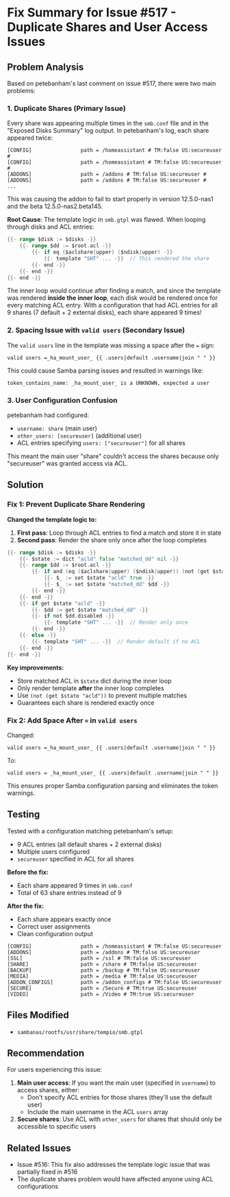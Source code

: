 # Fix Summary for Issue #517 - Duplicate Shares and User Access Issues

## Problem Analysis

Based on petebanham's last comment on issue #517, there were two main problems:

### 1. Duplicate Shares (Primary Issue)
Every share was appearing multiple times in the `smb.conf` file and in the "Exposed Disks Summary" log output. In petebanham's log, each share appeared twice:

```
[CONFIG]                path = /homeassistant # TM:false US:secureuser #
[CONFIG]                path = /homeassistant # TM:false US:secureuser #
[ADDONS]                path = /addons # TM:false US:secureuser #
[ADDONS]                path = /addons # TM:false US:secureuser #
...
```

This was causing the addon to fail to start properly in version 12.5.0-nas1 and the beta 12.5.0-nas2.beta145.

**Root Cause**: The template logic in `smb.gtpl` was flawed. When looping through disks and ACL entries:

```go
{{- range $disk := $disks -}}
    {{- range $dd := $root.acl -}}
        {{- if eq ($aclshare|upper) ($ndisk|upper) -}}
            {{- template "SHT" ... -}}  // This rendered the share
        {{- end -}}
    {{- end -}}
{{- end -}}
```

The inner loop would continue after finding a match, and since the template was rendered **inside the inner loop**, each disk would be rendered once for every matching ACL entry. With a configuration that had ACL entries for all 9 shares (7 default + 2 external disks), each share appeared 9 times!

### 2. Spacing Issue with `valid users` (Secondary Issue)
The `valid users` line in the template was missing a space after the `=` sign:

```
valid users =_ha_mount_user_ {{ .users|default .username|join " " }}
```

This could cause Samba parsing issues and resulted in warnings like:
```
token_contains_name: _ha_mount_user_ is a UNKNOWN, expected a user
```

### 3. User Configuration Confusion
petebanham had configured:
- `username: share` (main user)
- `other_users: [secureuser]` (additional user)
- ACL entries specifying `users: ["secureuser"]` for all shares

This meant the main user "share" couldn't access the shares because only "secureuser" was granted access via ACL.

## Solution

### Fix 1: Prevent Duplicate Share Rendering

**Changed the template logic to:**
1. **First pass**: Loop through ACL entries to find a match and store it in state
2. **Second pass**: Render the share only once after the loop completes

```go
{{- range $disk := $disks -}}
    {{- $state := dict "acld" false "matched_dd" nil -}}
    {{- range $dd := $root.acl -}}
        {{- if and (eq ($aclshare|upper) ($ndisk|upper)) (not (get $state "acld")) -}}
            {{- $_ := set $state "acld" true -}}
            {{- $_ := set $state "matched_dd" $dd -}}
        {{- end -}}
    {{- end -}}
    {{- if get $state "acld" -}}
        {{- $dd := get $state "matched_dd" -}}
        {{- if not $dd.disabled -}}
            {{- template "SHT" ... -}}  // Render only once
        {{- end -}}
    {{- else -}}
        {{- template "SHT" ... -}}  // Render default if no ACL
    {{- end -}}
{{- end -}}
```

**Key improvements:**
- Store matched ACL in `$state` dict during the inner loop
- Only render template **after** the inner loop completes
- Use `(not (get $state "acld"))` to prevent multiple matches
- Guarantees each share is rendered exactly once

### Fix 2: Add Space After `=` in `valid users`

Changed:
```
valid users =_ha_mount_user_ {{ .users|default .username|join " " }}
```

To:
```
valid users = _ha_mount_user_ {{ .users|default .username|join " " }}
```

This ensures proper Samba configuration parsing and eliminates the token warnings.

## Testing

Tested with a configuration matching petebanham's setup:
- 9 ACL entries (all default shares + 2 external disks)
- Multiple users configured
- `secureuser` specified in ACL for all shares

**Before the fix:**
- Each share appeared 9 times in `smb.conf`
- Total of 63 share entries instead of 9

**After the fix:**
- Each share appears exactly once
- Correct user assignments
- Clean configuration output

```
[CONFIG]                path = /homeassistant # TM:false US:secureuser 
[ADDONS]                path = /addons # TM:false US:secureuser 
[SSL]                   path = /ssl # TM:false US:secureuser 
[SHARE]                 path = /share # TM:false US:secureuser 
[BACKUP]                path = /backup # TM:false US:secureuser 
[MEDIA]                 path = /media # TM:false US:secureuser 
[ADDON_CONFIGS]         path = /addon_configs # TM:false US:secureuser 
[SECURE]                path = /Secure # TM:true US:secureuser 
[VIDEO]                 path = /Video # TM:true US:secureuser 
```

## Files Modified

- `sambanas/rootfs/usr/share/tempio/smb.gtpl`

## Recommendation

For users experiencing this issue:
1. **Main user access**: If you want the main user (specified in `username`) to access shares, either:
   - Don't specify ACL entries for those shares (they'll use the default user)
   - Include the main username in the ACL `users` array
2. **Secure shares**: Use ACL with `other_users` for shares that should only be accessible to specific users

## Related Issues

- Issue #516: This fix also addresses the template logic issue that was partially fixed in #516
- The duplicate shares problem would have affected anyone using ACL configurations
